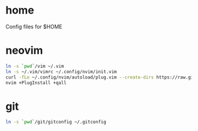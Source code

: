 home
====

Config files for $HOME

# neovim
```bash
ln -s `pwd`/vim ~/.vim
ln -s ~/.vim/vimrc ~/.config/nvim/init.vim
curl -fLo ~/.config/nvim/autoload/plug.vim --create-dirs https://raw.githubusercontent.com/junegunn/vim-plug/master/plug.vim
nvim +PlugInstall +qall
```

# git
```bash
ln -s `pwd`/git/gitconfig ~/.gitconfig
```
